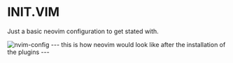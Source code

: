 # INIT.VIM

Just a basic neovim configuration to get stated with.

![nvim-config](https://user-images.githubusercontent.com/85884403/193659972-4f77e92a-149a-4c7d-b977-69d43755b277.png)
--- this is how neovim would look like after the installation of the plugins ---
